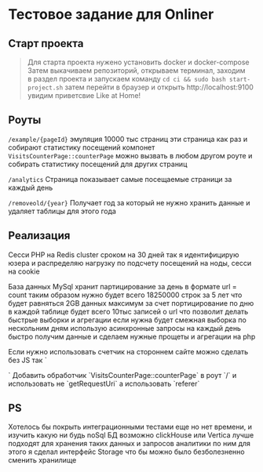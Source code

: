 # Тестовое задание для Onliner

## Старт проекта 
>Для старта проекта нужено установить docker и docker-compose<br>
>Затем выкачиваем репозиторий, открываем терминал, заходим<br>
>в раздел проекта и запускаем команду `cd ci && sudo bash start-project.sh`
>затем перейти в браузер и открыть http://localhost:9100 увидим приветсвие Like at Home!

##  Роуты
`/example/{pageId}` эмуляция 10000 тыс страниц
эти страница как раз и собирают статистику посещений
компонет `VisitsCounterPage::counterPage` можно вызвать
в любом другом роуте и собирать статистику посещений для
других страниц

`/analytics`
Страница показывает самые посещаемые страници
за каждый день

`/removeold/{year}`
Получает год за который не нужно хранить данные
и удаляет таблицы для этого года

## Реализация
Сесси PHP на Redis cluster сроком на 30 дней
так я идентифицирую юзера и распределяю нагрузку
по подсчету посещений на ноды, сесси на cookie

База данных MySql хранит партицирование за день
в формате url = count
таким образом нужно будет всего 18250000 строк за 5 лет
что будет равняться 2GB данных максимум
за счет портицирование по дню в каждой таблице
будет всего 10тыс записей о url
что позволит делать быстрые выборки и агрегации
если нужна будет смежная выборка по нескольним дням
использую асинхронные запросы на каждый день
быстро получим данные и сделаем нужные прощеты
и агрегации на php

Если нужно использовать счетчик на стороннем сайте
можно сделать без JS так
`<style>
    #iframeCountPage {
      opacity: 0; 
      visibility: hidden;
      border: 0;
      outline: 0;
      width: 0;
      height: 0;
    }
</style>
<iframe id="iframeCountPage" src="http://localhost:9100/"></iframe>`
Добавить обработчик `VisitsCounterPage::counterPage` в роут `/`
и использовать не `getRequestUri` а использовать `referer`

## PS
Хотелось бы покрыть интеграционными тестами еще но нет времени,
и изучить какую ни будь noSql БД возможно clickHouse или Vertica
лучше подходят для хранения таких данных и запросов аналитики по ним
для этого я сделал интерфейс Storage что бы можно было безболезненно
сменить хранилище